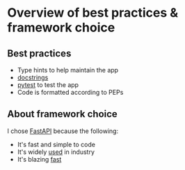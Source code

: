 # Overview of best practices & framework choice

## Best practices

- Type hints to help maintain the app
- [docstrings](https://www.python.org/dev/peps/pep-0257/)
- [pytest](https://docs.pytest.org/en/8.0.x/) to test the app
- Code is formatted according to PEPs

## About framework choice

I chose [FastAPI](https://fastapi.tiangolo.com/) because the following:

- It's fast and simple to code
- It's widely [used](https://fastapi.tiangolo.com/#opinions) in industry
- It's blazing [fast](https://fastapi.tiangolo.com/#performance)
